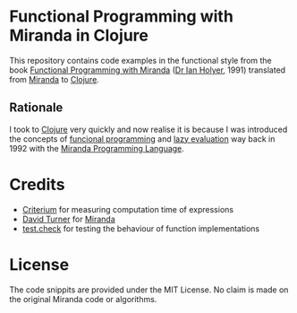 # Functional Programming with Miranda in Clojure

This repository contains code examples in the functional style from the book [Functional Programming with Miranda][1] ([Dr Ian Holyer][2], 1991) translated from [Miranda][3] to [Clojure][4].

## Rationale

I took to [Clojure][4] very quickly and now realise it is because I was introduced the concepts of [funcional programming][5] and [lazy evaluation][6] way back in 1992 with the [Miranda Programming Language][3].

# Credits

* [Criterium](https://github.com/hugoduncan/criterium) for measuring computation time of expressions
* [David Turner](http://www.cs.kent.ac.uk/people/staff/dat/) for [Miranda][3]
* [test.check](https://github.com/clojure/test.check) for testing the behaviour of function implementations

# License

The code snippits are provided under the MIT License. No claim is made on the original Miranda code or algorithms.


[1]: http://www.amazon.co.uk/gp/product/1857282485
[2]: http://www.cs.bris.ac.uk/home/ian/
[3]: https://en.wikipedia.org/wiki/Miranda_(programming_language)
[4]: http://clojure.org
[5]: https://en.wikipedia.org/wiki/Functional_programming
[6]: https://en.wikipedia.org/wiki/Lazy_evaluation
